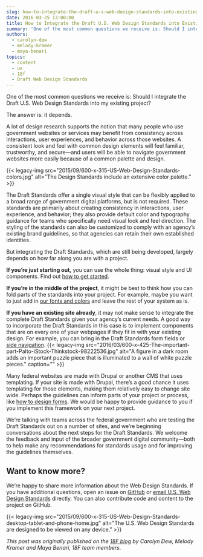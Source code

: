 ```yaml
---
slug: how-to-integrate-the-draft-u-s-web-design-standards-into-existing-projects
date: 2016-03-25 13:00:00
title: How to Integrate the Draft U.S. Web Design Standards into Existing Projects
summary: 'One of the most common questions we receive is: Should I integrate the Draft U.S. Web Design Standards into my existing project? The answer is: it depends. A lot of design research supports the notion that many people who use government websites or services may benefit from consistency across interactions, user experiences, and behavior across'
authors:
  - carolyn-dew
  - melody-kramer
  - maya-benari
topics:
  - content
  - ux
  - 18f
  - Draft Web Design Standards
---
```


One of the most common questions we receive is: Should I integrate the Draft U.S. Web Design Standards into my existing project?

The answer is: it depends.

A lot of design research supports the notion that many people who use government websites or services may benefit from consistency across interactions, user experiences, and behavior across those websites. A consistent look and feel with common design elements will feel familiar, trustworthy, and secure—and users will be able to navigate government websites more easily because of a common palette and design.

{{< legacy-img src="2015/09/600-x-315-US-Web-Design-Standards-colors.jpg" alt="The Design Standards include an extensive color palette." >}}

The Draft Standards offer a single visual style that can be flexibly applied to a broad range of government digital platforms, but is not required. These standards are primarily about creating consistency in interactions, user experience, and behavior; they also provide default color and typography guidance for teams who specifically need visual look and feel direction. The styling of the standards can also be customized to comply with an agency’s existing brand guidelines, so that agencies can retain their own established identities.

But integrating the Draft Standards, which are still being developed, largely depends on how far along you are with a project.

**If you’re just starting out,** you can use the whole thing: visual style and UI components. Find out [how to get started](https://github.com/18F/web-design-standards/blob/18f-pages-staging/README.md).

**If you’re in the middle of the project**, it might be best to think how you can fold parts of the standards into your project. For example, maybe you want to just add in [our fonts and colors](https://playbook.cio.gov/designstandards/visual-style/) and leave the rest of your system as is.

**If you have an existing site already**, it may not make sense to integrate the complete Draft Standards given your agency&#8217;s current needs. A good way to incorporate the Draft Standards in this case is to implement components that are on every one of your webpages if they fit in with your existing design. For example, you can bring in the Draft Standards form fields or [side navigation](https://playbook.cio.gov/designstandards/sidenav/). {{< legacy-img src="2016/03/600-x-425-The-important-part-Palto-iStock-Thinkstock-98222536.jpg" alt="A figure in a dark room adds an important puzzle piece that is illuminated to a wall of white puzzle pieces." caption="" >}} 

Many federal websites are made with Drupal or another CMS that uses templating. If your site is made with Drupal, there&#8217;s a good chance it uses templating for those elements, making them relatively easy to change site wide. Perhaps the guidelines can inform parts of your project or process, like [how to design forms](https://playbook.cio.gov/designstandards/form-templates/). We would be happy to provide guidance to you if you implement this framework on your next project.

We’re talking with teams across the federal government who are testing the Draft Standards out on a number of sites, and we’re beginning conversations about the next steps for the Draft Standards. We welcome the feedback and input of the broader government digital community—both to help make any recommendations for standards usage and for improving the guidelines themselves.

## Want to know more?

We’re happy to share more information about the Web Design Standards. If you have additional questions, open an issue on [GitHub](https://github.com/18F/web-design-standards/issues) or  [email U.S. Web Design Standards](mailto:uswebdesignstandards@gsa.gov) directly. You can also contribute code and content to the project on GitHub.

{{< legacy-img src="2015/09/600-x-315-US-Web-Design-Standards-desktop-tablet-and-phone-home.jpg" alt="The U.S. Web Design Standards are designed to be viewed on any device." >}}

_This post was originally published on the [18F blog](https://18f.gsa.gov/blog/) by Carolyn Dew, Melody Kramer and Maya Benari, 18F team members._